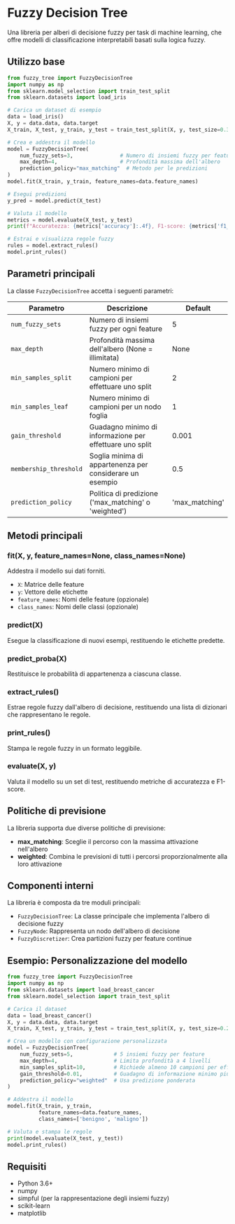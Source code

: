 # Fuzzy Decision Tree

Una libreria per alberi di decisione fuzzy per task di machine learning, che offre modelli di classificazione interpretabili basati sulla logica fuzzy.



## Utilizzo base

```python
from fuzzy_tree import FuzzyDecisionTree
import numpy as np
from sklearn.model_selection import train_test_split
from sklearn.datasets import load_iris

# Carica un dataset di esempio
data = load_iris()
X, y = data.data, data.target
X_train, X_test, y_train, y_test = train_test_split(X, y, test_size=0.3, random_state=42)

# Crea e addestra il modello
model = FuzzyDecisionTree(
    num_fuzzy_sets=3,               # Numero di insiemi fuzzy per feature
    max_depth=4,                    # Profondità massima dell'albero
    prediction_policy="max_matching"  # Metodo per le predizioni
)
model.fit(X_train, y_train, feature_names=data.feature_names)

# Esegui predizioni
y_pred = model.predict(X_test)

# Valuta il modello
metrics = model.evaluate(X_test, y_test)
print(f"Accuratezza: {metrics['accuracy']:.4f}, F1-score: {metrics['f1_score']:.4f}")

# Estrai e visualizza regole fuzzy
rules = model.extract_rules()
model.print_rules()
```

## Parametri principali

La classe `FuzzyDecisionTree` accetta i seguenti parametri:

| Parametro | Descrizione | Default |
|-----------|-------------|---------|
| `num_fuzzy_sets` | Numero di insiemi fuzzy per ogni feature | 5 |
| `max_depth` | Profondità massima dell'albero (None = illimitata) | None |
| `min_samples_split` | Numero minimo di campioni per effettuare uno split | 2 |
| `min_samples_leaf` | Numero minimo di campioni per un nodo foglia | 1 |
| `gain_threshold` | Guadagno minimo di informazione per effettuare uno split | 0.001 |
| `membership_threshold` | Soglia minima di appartenenza per considerare un esempio | 0.5 |
| `prediction_policy` | Politica di predizione ('max_matching' o 'weighted') | 'max_matching' |

## Metodi principali

### fit(X, y, feature_names=None, class_names=None)

Addestra il modello sui dati forniti.

- `X`: Matrice delle feature
- `y`: Vettore delle etichette
- `feature_names`: Nomi delle feature (opzionale)
- `class_names`: Nomi delle classi (opzionale)

### predict(X)

Esegue la classificazione di nuovi esempi, restituendo le etichette predette.

### predict_proba(X)

Restituisce le probabilità di appartenenza a ciascuna classe.

### extract_rules()

Estrae regole fuzzy dall'albero di decisione, restituendo una lista di dizionari che rappresentano le regole.

### print_rules()

Stampa le regole fuzzy in un formato leggibile.

### evaluate(X, y)

Valuta il modello su un set di test, restituendo metriche di accuratezza e F1-score.

## Politiche di previsione

La libreria supporta due diverse politiche di previsione:

- **max_matching**: Sceglie il percorso con la massima attivazione nell'albero
- **weighted**: Combina le previsioni di tutti i percorsi proporzionalmente alla loro attivazione

## Componenti interni

La libreria è composta da tre moduli principali:

- `FuzzyDecisionTree`: La classe principale che implementa l'albero di decisione fuzzy
- `FuzzyNode`: Rappresenta un nodo dell'albero di decisione
- `FuzzyDiscretizer`: Crea partizioni fuzzy per feature continue

## Esempio: Personalizzazione del modello

```python
from fuzzy_tree import FuzzyDecisionTree
import numpy as np
from sklearn.datasets import load_breast_cancer
from sklearn.model_selection import train_test_split

# Carica il dataset
data = load_breast_cancer()
X, y = data.data, data.target
X_train, X_test, y_train, y_test = train_test_split(X, y, test_size=0.2)

# Crea un modello con configurazione personalizzata
model = FuzzyDecisionTree(
    num_fuzzy_sets=5,             # 5 insiemi fuzzy per feature
    max_depth=4,                  # Limita profondità a 4 livelli
    min_samples_split=10,         # Richiede almeno 10 campioni per effettuare uno split
    gain_threshold=0.01,          # Guadagno di informazione minimo più alto
    prediction_policy="weighted"  # Usa predizione ponderata
)

# Addestra il modello
model.fit(X_train, y_train, 
          feature_names=data.feature_names,
          class_names=['benigno', 'maligno'])

# Valuta e stampa le regole
print(model.evaluate(X_test, y_test))
model.print_rules()
```

## Requisiti

- Python 3.6+
- numpy
- simpful (per la rappresentazione degli insiemi fuzzy)
- scikit-learn
- matplotlib 